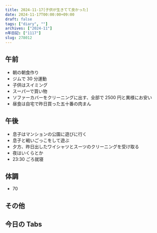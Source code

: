 ```yaml
---
title: 2024-11-17[子供が生きてて良かった]
date: 2024-11-17T00:00:00+09:00
draft: false
tags: ["diary", ""]
archives: ["2024-11"]
n年日記: ["1117"]
slug: 278012
---
```


## 午前

- 朝の朝食作り
- ジムで 30 分運動
- 子供はスイミング
- スーパーで買い物
- ソファーカバーをクリーニングに出す、全部で 2500 円と異様にお安い
- 昼食は自宅で昨日買った五十番の肉まん

## 午後

- 息子はマンションの公園に遊びに行く
- 息子と戦いごっこをして遊ぶ
- 夕方、昨日出したワイシャツとスーツのクリーニングを受け取る
- 夜はいくらとか
- 23:30 ごろ就寝

## 体調

- 70

## その他

## 今日の Tabs
